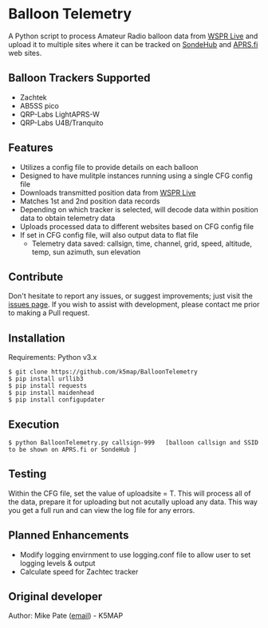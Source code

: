 
# Balloon Telemetry

A Python script to process Amateur Radio balloon data from [WSPR Live](https://wspr.live/)  and upload it to multiple sites where it can be tracked on [SondeHub](https://amateur.sondehub.org/) and [APRS.fi](https://aprs.fi/) web sites.


## Balloon Trackers Supported

* Zachtek
* AB5SS pico
* QRP-Labs LightAPRS-W
* QRP-Labs U4B/Tranquito

## Features

* Utilizes a config file to provide details on each balloon
* Designed to have mulitple instances running using a single CFG config file
* Downloads transmitted position data from [WSPR Live](https://wspr.live/) 
* Matches 1st and 2nd position data records
* Depending on which tracker is selected, will decode data within position data to obtain telemetry data
* Uploads processed data to different websites based on CFG config file
* If set in CFG config file, will also output data to flat file
  - Telemetry data saved:  callsign, time, channel, grid, speed, altitude, temp, sun azimuth, sun elevation

## Contribute

Don't hesitate to report any issues, or suggest improvements; just visit the [issues page](https://github.com/k5map/BalloonTelemetry/issues).
If you wish to assist with development, please contact me prior to making a Pull request.

## Installation

Requirements: Python v3.x

    $ git clone https://github.com/k5map/BalloonTelemetry 
    $ pip install urllib3
    $ pip install requests
    $ pip install maidenhead
    $ pip install configupdater

## Execution

    $ python BalloonTelemetry.py callsign-999   [balloon callsign and SSID to be shown on APRS.fi or SondeHub ]


## Testing

Within the CFG file, set the value of uploadsite = T.  This will process all of the data, prepare it for uploading but not acutally
upload any data. This way you get a full run and can view the log file for any errors.

## Planned Enhancements

* Modify logging envirnment to use logging.conf file to allow user to set logging levels & output
* Calculate speed for Zachtec tracker 

## Original developer

Author: Mike Pate ([email](mailto:k5map@arrl.net?subject=[GitHub]BalloonTracker)) - K5MAP
